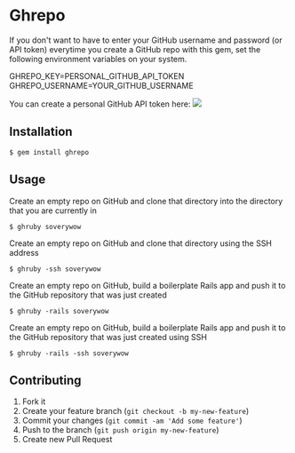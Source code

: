 # Ghrepo

If you don't want to have to enter your GitHub username and password (or API token) everytime you create a GitHub repo with this gem, set the following environment variables on your system.

GHREPO_KEY=PERSONAL_GITHUB_API_TOKEN
GHREPO_USERNAME=YOUR_GITHUB_USERNAME

You can create a personal GitHub API token here:
<img src="http://monosnap.com/image/5k6tgEW16fB9cajNn43q6s3Q8gJnZM">

## Installation

    $ gem install ghrepo

## Usage

Create an empty repo on GitHub and clone that directory into the directory that you are currently in

```
$ ghruby soverywow
```


Create an empty repo on GitHub and clone that directory using the SSH address

```
$ ghruby -ssh soverywow
```

Create an empty repo on GitHub, build a boilerplate Rails app and push it to the GitHub repository that was just created

```
$ ghruby -rails soverywow
```

Create an empty repo on GitHub, build a boilerplate Rails app and push it to the GitHub repository that was just created using SSH

```
$ ghruby -rails -ssh soverywow
```

## Contributing

1. Fork it
2. Create your feature branch (`git checkout -b my-new-feature`)
3. Commit your changes (`git commit -am 'Add some feature'`)
4. Push to the branch (`git push origin my-new-feature`)
5. Create new Pull Request

